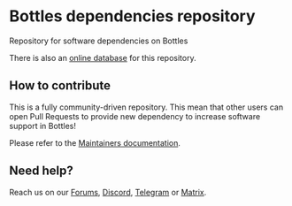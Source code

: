 # Bottles dependencies repository
Repository for software dependencies on Bottles

There is also an [online database](https://usebottles.com/database/dependencies) for this repository.


## How to contribute
This is a fully community-driven repository. This mean that other users can open Pull Requests to provide new dependency to increase software support in Bottles!

Please refer to the [Maintainers documentation](https://maintainers.usebottles.com/).


## Need help?
Reach us on our [Forums](https://github.com/orgs/bottlesdevs/discussions), [Discord](https://discord.gg/wF4JAdYrTR), [Telegram](https://t.me/usebottles) or [Matrix](https://matrix.to/#/%23UseBottles:matrix.org).

